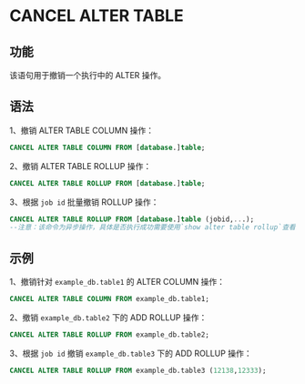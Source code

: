 # CANCEL ALTER TABLE

## 功能

该语句用于撤销一个执行中的 ALTER 操作。

## 语法

1、撤销 ALTER TABLE COLUMN 操作：

```SQL
CANCEL ALTER TABLE COLUMN FROM [database.]table;
```

2、撤销 ALTER TABLE ROLLUP 操作：

```SQL
CANCEL ALTER TABLE ROLLUP FROM [database.]table;
```

3、根据 `job id` 批量撤销 ROLLUP 操作：

```sql
CANCEL ALTER TABLE ROLLUP FROM [database.]table (jobid,...);
--注意：该命令为异步操作，具体是否执行成功需要使用`show alter table rollup`查看任务状态确认。
```

## 示例

1、撤销针对 `example_db.table1` 的 ALTER COLUMN 操作：

```sql
CANCEL ALTER TABLE COLUMN FROM example_db.table1;
```

2、撤销 `example_db.table2` 下的 ADD ROLLUP 操作：

```sql
CANCEL ALTER TABLE ROLLUP FROM example_db.table2;
```

3、根据 `job id` 撤销 `example_db.table3` 下的 ADD ROLLUP 操作：

```sql
CANCEL ALTER TABLE ROLLUP FROM example_db.table3 (12138,12333);
```
